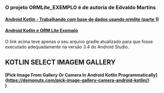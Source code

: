 ### O projeto ORMLite_EXEMPLO é de autoria de Edvaldo Martins

#### [Android Kotlin - Trabalhando com base de dados usando ormlite (parte 1)](https://medium.com/@edvaldonuniomartins/android-kotlin-trabalhando-com-base-de-dados-usando-o-ormlite-parte-1-3fb30c7ae670)<br/>

#### [Android Kotlin e ORM Lite Exemplo](https://github.com/EdvaldoMartins/AndroidORMLiteExemplo)<br/>

O link acima teve apenas o seu arquivo gradle atualizado para que fosse executado adequadamente na versão 3.4 do Android Studio.

## KOTLIN SELECT IMAGEM GALLERY
#### [Pick Image From Gallery Or Camera In Android Kotlin Programmatically] (https://demonuts.com/pick-image-gallery-camera-android-kotlin/)<br/>)<br/>